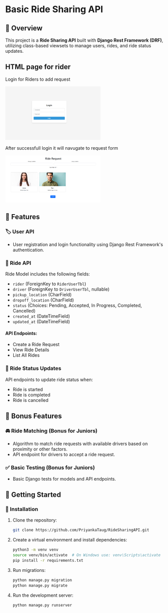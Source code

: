 # Basic Ride Sharing API

## 🚗 Overview
This project is a **Ride Sharing API** built with **Django Rest Framework (DRF)**, utilizing class-based viewsets to manage users, rides, and ride status updates.

## HTML page for rider

Login for Riders to add request

<img src="media/profile/image.png" alt="Ride Sharing Image" width="300">

After successfull login it will navugate to request form

<img src="media/profile/image1.png" alt="Ride Sharing Image" width="300">

## 📌 Features

### 🏷 User API
- User registration and login functionality using Django Rest Framework's authentication.

### 🚖 Ride API
Ride Model includes the following fields:
- `rider` (ForeignKey to `RiderUserTbl`)
- `driver` (ForeignKey to `DriverUserTbl`, nullable)
- `pickup_location` (CharField)
- `dropoff_location` (CharField)
- `status` (Choices: Pending, Accepted, In Progress, Completed, Cancelled)
- `created_at` (DateTimeField)
- `updated_at` (DateTimeField)

#### API Endpoints:
- Create a Ride Request
- View Ride Details
- List All Rides

### 🔄 Ride Status Updates
API endpoints to update ride status when:
- Ride is started
- Ride is completed
- Ride is cancelled

## 🎯 Bonus Features

### 🚘 Ride Matching (Bonus for Juniors)
- Algorithm to match ride requests with available drivers based on proximity or other factors.
- API endpoint for drivers to accept a ride request.

### ✅ Basic Testing (Bonus for Juniors)
- Basic Django tests for models and API endpoints.



## 🚀 Getting Started

### 📌 Installation
1. Clone the repository:
   ```bash
   git clone https://github.com/PriyankaTaug/RideSharingAPI.git
   ```
2. Create a virtual environment and install dependencies:
   ```bash
   python3 -m venv venv
   source venv/bin/activate  # On Windows use: venv\Scripts\activate
   pip install -r requirements.txt
   ```
3. Run migrations:
   ```bash
   python manage.py migration
   python manage.py migrate
   ```
4. Run the development server:
   ```bash
   python manage.py runserver
   ```
